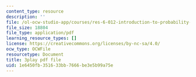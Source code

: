 ```yaml
---
content_type: resource
description: ''
file: /ol-ocw-studio-app/courses/res-6-012-introduction-to-probability-spring-2018/1e6450fb351633bb7666be3e5b99a75e_46Ym07yKf4A.pdf
file_size: 18804
file_type: application/pdf
learning_resource_types: []
license: https://creativecommons.org/licenses/by-nc-sa/4.0/
ocw_type: OCWFile
resourcetype: Document
title: 3play pdf file
uid: 1e6450fb-3516-33bb-7666-be3e5b99a75e
---
```

